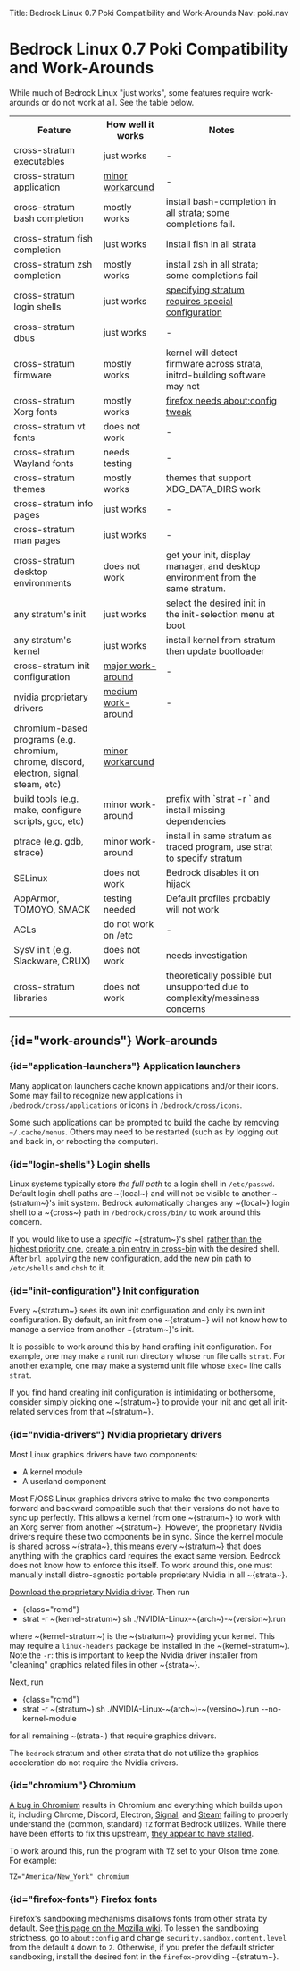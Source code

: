 Title: Bedrock Linux 0.7 Poki Compatibility and Work-Arounds
Nav: poki.nav

Bedrock Linux 0.7 Poki Compatibility and Work-Arounds
=====================================================

While much of Bedrock Linux "just works", some features require work-arounds or
do not work at all.  See the table below.

<table>
<tr>
<th>Feature</th>
<th>How well it works</th>
<th>Notes</th>
<td></td>
</tr>
<tr>
<td>cross-stratum executables</td>
<td>just works</td>
<td>-</td>
</tr>
<tr>
<td>cross-stratum application</td>
<td><a href="#application-launchers">minor workaround</a></td>
<td>-</td>
</tr>
<tr>
<td>cross-stratum bash completion</td>
<td>mostly works</td>
<td>install bash-completion in all strata; some completions fail.</td>
</tr>
<tr>
<td>cross-stratum fish completion</td>
<td>just works</td>
<td>install fish in all strata</td>
</tr>
<tr>
<td>cross-stratum zsh completion</td>
<td>mostly works</td>
<td>install zsh in all strata; some completions fail</td>
</tr>
</tr>
<td>cross-stratum login shells</td>
<td>just works</td>
<td><a href="#login-shells">specifying stratum requires special configuration</a></td>
</tr>
<tr>
<td>cross-stratum dbus</td>
<td>just works</td>
<td>-</td>
</tr>
<tr>
<td>cross-stratum firmware</td>
<td>mostly works</td>
<td>kernel will detect firmware across strata, initrd-building software may not</td>
</tr>
<tr>
<td>cross-stratum Xorg fonts</td>
<td>mostly works</td>
<td><a href="#firefox-fonts">firefox needs about:config tweak</a></td>
</tr>
<tr>
<td>cross-stratum vt fonts</td>
<td>does not work</td>
<td>-</td>
</tr>
<tr>
<td>cross-stratum Wayland fonts</td>
<td>needs testing</td>
<td>-</td>
</tr>
<tr>
<td>cross-stratum themes</td>
<td>mostly works</td>
<td>themes that support XDG_DATA_DIRS work</td>
</tr>
<tr>
<td>cross-stratum info pages</td>
<td>just works</td>
<td>-</td>
</tr>
<tr>
<td>cross-stratum man pages</td>
<td>just works</td>
<td>-</td>
</tr>
<tr>
<td>cross-stratum desktop environments</td>
<td>does not work</td>
<td>get your init, display manager, and desktop environment from the same stratum.</td>
</tr>
<td>any stratum's init</td>
<td>just works</td>
<td>select the desired init in the init-selection menu at boot</td>
</tr>
<tr>
<td>any stratum's kernel</td>
<td>just works</td>
<td>install kernel from stratum then update bootloader</td>
</tr>
<tr>
<td>cross-stratum init configuration</td>
<td><a href="#init-configuration">major work-around</a></td>
<td>-</td>
</tr>
<tr>
<td>nvidia proprietary drivers</td>
<td><a href="#nvidia-drivers">medium work-around</a></td>
<td>-</td>
</tr>
<tr>
<td>chromium-based programs (e.g. chromium, chrome, discord, electron, signal, steam, etc)</td>
<td><a href="#chromium">minor workaround</a></td>
<td></td>
</tr>
<tr>
<td>build tools (e.g. make, configure scripts, gcc, etc)</td>
<td>minor work-around</td>
<td>prefix with `strat -r <stratum>` and install missing dependencies</td>
</tr>
<tr>
<td>ptrace (e.g. gdb, strace)</td>
<td>minor work-around</td>
<td>install in same stratum as traced program, use strat to specify stratum</td>
</tr>
<tr>
<td>SELinux</td>
<td>does not work</td>
<td>Bedrock disables it on hijack</td>
</tr>
<tr>
<td>AppArmor, TOMOYO, SMACK</td>
<td>testing needed</td>
<td>Default profiles probably will not work</td>
</tr>
<tr>
<td>ACLs</td>
<td>do not work on /etc</td>
<td>-</td>
</tr>
<tr>
<td>SysV init (e.g. Slackware, CRUX)</td>
<td>does not work</td>
<td>needs investigation</td>
</tr>
<tr>
<td>cross-stratum libraries</td>
<td>does not work</td>
<td>theoretically possible but unsupported due to complexity/messiness concerns</td>
</tr>
</table>

## {id="work-arounds"} Work-arounds

### {id="application-launchers"} Application launchers

Many application launchers cache known applications and/or their icons.  Some may fail to recognize new applications in `/bedrock/cross/applications` or icons in `/bedrock/cross/icons`.

Some such applications can be prompted to build the cache by removing `~/.cache/menus`.  Others may need to be restarted (such as by logging out and back in, or rebooting the computer).

### {id="login-shells"} Login shells

Linux systems typically store *the full path* to a login shell in `/etc/passwd`.  Default login shell paths are ~{local~} and will not be visible to another ~{stratum~}'s init system.  Bedrock automatically changes any ~{local~} login shell to a ~{cross~} path in `/bedrock/cross/bin/` to work around this concern.

If you would like to use a *specific* ~{stratum~}'s shell [rather than the highest priority one](configuration.html#cross-priority), [create a pin entry in cross-bin](workflows.html#pinning) with the desired shell.  After `brl apply`ing the new configuration, add the new pin path to `/etc/shells` and `chsh` to it.

### {id="init-configuration"} Init configuration

Every ~{stratum~} sees its own init configuration and only its own init configuration.  By default, an init from one ~{stratum~} will not know how to manage a service from another ~{stratum~}'s init.

It is possible to work around this by hand crafting init configuration.  For example, one may make a runit run directory whose `run` file calls `strat`.  For another example, one may make a systemd unit file whose `Exec=` line calls `strat`.

If you find hand creating init configuration is intimidating or bothersome, consider simply picking one ~{stratum~} to provide your init and get all init-related services from that ~{stratum~}.

### {id="nvidia-drivers"} Nvidia proprietary drivers

Most Linux graphics drivers have two components:

- A kernel module
- A userland component

Most F/OSS Linux graphics drivers strive to make the two components forward and backward compatible such that their versions do not have to sync up perfectly.  This allows a kernel from one ~{stratum~} to work with an Xorg server from another ~{stratum~}.  However, the proprietary Nvidia drivers require these two components be in sync.  Since the kernel module is shared across ~{strata~}, this means every ~{stratum~} that does anything with the graphics card requires the exact same version.  Bedrock does not know how to enforce this itself.  To work around this, one must manually install distro-agnostic portable proprietary Nvidia in all ~{strata~}.

[Download the proprietary Nvidia driver](https://www.nvidia.com/object/unix.html).  Then run

- {class="rcmd"}
- strat -r ~(kernel-stratum~) sh ./NVIDIA-Linux-~(arch~)-~(version~).run

where ~(kernel-stratum~) is the ~{stratum~} providing your kernel.  This may require a `linux-headers` package be installed in the ~(kernel-stratum~).  Note the `-r`: this is important to keep the Nvidia driver installer from "cleaning" graphics related files in other ~{strata~}.

Next, run

- {class="rcmd"}
- strat -r ~(stratum~) sh ./NVIDIA-Linux-~(arch~)-~(versino~).run --no-kernel-module

for all remaining ~(strata~) that require graphics drivers.

The `bedrock` stratum and other strata that do not utilize the graphics acceleration do not require the Nvidia drivers.

### {id="chromium"} Chromium

[A bug in Chromium](https://bugs.chromium.org/p/chromium/issues/detail?id=811403) results in Chromium and everything which builds upon it, including Chrome, Discord, Electron, [Signal](https://github.com/signalapp/Signal-Desktop/issues/3085), and [Steam](https://github.com/ValveSoftware/steam-for-linux/issues/5612) failing to properly understand the (common, standard) `TZ` format Bedrock utilizes.  While there have been efforts to fix this upstream, [they appear to have stalled](https://chromium-review.googlesource.com/c/chromium/deps/icu/+/1006219/).

To work around this, run the program with `TZ` set to your Olson time zone.  For example:

	TZ="America/New_York" chromium

### {id="firefox-fonts"} Firefox fonts

Firefox's sandboxing mechanisms disallows fonts from other strata by default.  See [this page on the Mozilla wiki](https://wiki.mozilla.org/Security/Sandbox).  To lessen the sandboxing strictness, go to `about:config` and change `security.sandbox.content.level` from the default `4` down to `2`.  Otherwise, if you prefer the default stricter sandboxing, install the desired font in the `firefox`-providing ~{stratum~}.
